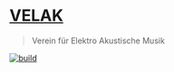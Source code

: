 # [VELAK](https://velak.klingt.org/)
> Verein für Elektro Akustische Musik

[![build](https://github.com/disktree/velak/actions/workflows/build.yml/badge.svg)](https://github.com/disktree/velak/actions/workflows/build.yml)
